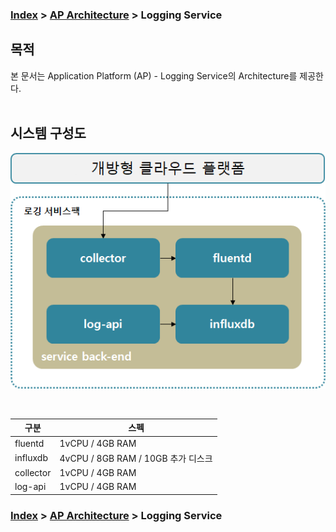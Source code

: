 ### [Index](https://github.com/PaaS-TA/Guide/blob/master/README.md) > [AP Architecture](../README.md) > Logging Service

## 목적
본 문서는 Application Platform (AP) - Logging Service의 Architecture를 제공한다.
<br><br>

## 시스템 구성도


![Logging Service Architecture](image/logging_architecture.png)

<br>

| 구분  | 스펙 |
|-------|----|
| fluentd | 1vCPU / 4GB RAM |
| influxdb | 4vCPU / 8GB RAM / 10GB 추가 디스크 |
| collector | 1vCPU / 4GB RAM |
| log-api | 1vCPU / 4GB RAM |



### [Index](https://github.com/PaaS-TA/Guide/blob/master/README.md) > [AP Architecture](../README.md) > Logging Service
